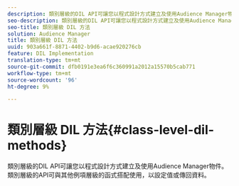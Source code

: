 ```yaml
---
description: 類別層級的DIL API可讓您以程式設計方式建立及使用Audience Manager物件。 類別層級的API可與其他例項層級的函式搭配使用，以設定值或傳回資料。
seo-description: 類別層級的DIL API可讓您以程式設計方式建立及使用Audience Manager物件。 類別層級的API可與其他例項層級的函式搭配使用，以設定值或傳回資料。
seo-title: 類別層級 DIL 方法
solution: Audience Manager
title: 類別層級 DIL 方法
uuid: 903a661f-8871-4402-b9d6-acae920276cb
feature: DIL Implementation
translation-type: tm+mt
source-git-commit: dfb0191e3ea6f6c360991a2012a15570b5cab771
workflow-type: tm+mt
source-wordcount: '96'
ht-degree: 9%

---
```



# 類別層級 DIL 方法{#class-level-dil-methods}

類別層級的DIL API可讓您以程式設計方式建立及使用Audience Manager物件。 類別層級的API可與其他例項層級的函式搭配使用，以設定值或傳回資料。

<!-- 

c_dil_overview.xml

 -->

